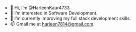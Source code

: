 - 👋 Hi, I’m @HarleenKaur4733.
- 👀 I’m interested in Software Development.
- 🌱 I’m currently improving my full stack development skills.
- 📫 Gmail me at harleen7814@gmail.com.

<!---
HarleenKaur4733/HarleenKaur4733 is a ✨ special ✨ repository because its `README.md` (this file) appears on your GitHub profile.
You can click the Preview link to take a look at your changes.
--->
